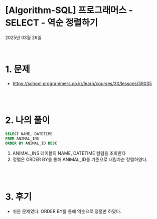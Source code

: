 # [Algorithm-SQL] 프로그래머스 - SELECT - 역순 정렬하기

2025년 03월 26일

<br>

# 1. 문제

- https://school.programmers.co.kr/learn/courses/30/lessons/59035

<br>
<br>

# 2. 나의 풀이

```sql
SELECT NAME, DATETIME
FROM ANIMAL_INS
ORDER BY ANIMAL_ID DESC
```

1. ANIMAL_INS 테이블의 NAME, DATETIME 컬럼을 조회한다
2. 정렬은 ORDER BY를 통해 ANIMAL_ID를 기준으로 내림차순 정렬하였다.

<br>
<br>

# 3. 후기

- 쉬운 문제였다. ORDER BY를 통해 역순으로 정렬만 하였다.

<br>
